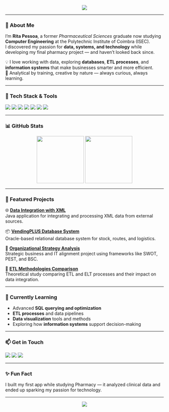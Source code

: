 
<!-- Banner -->
<p align="center">
<img src="https://capsule-render.vercel.app/api?type=waving&color=0:6a00ff,100:8a2be2&height=180&section=header&text=Hi%20👋%20I'm%20Rita%20Pessoa!&fontSize=35&fontAlignY=35&desc=From%20Pharmacy%20to%20Data%20and%20Tech&descAlignY=55&animation=fadeIn" />


---

### 💊 About Me
I’m **Rita Pessoa**, a former *Pharmaceutical Sciences* graduate now studying **Computer Engineering** at the Polytechnic Institute of Coimbra (ISEC).  
I discovered my passion for **data, systems, and technology** while developing my final pharmacy project — and haven’t looked back since.  

💡 I love working with data, exploring **databases**, **ETL processes**, and **information systems** that make businesses smarter and more efficient.  
🧠 Analytical by training, creative by nature — always curious, always learning.

---

### 🧰 Tech Stack & Tools
<p align="left">
  <img src="https://img.shields.io/badge/SQL-025E8C?style=for-the-badge&logo=postgresql&logoColor=white"/>
  <img src="https://img.shields.io/badge/Python-3776AB?style=for-the-badge&logo=python&logoColor=white"/>
  <img src="https://img.shields.io/badge/C/C++-00599C?style=for-the-badge&logo=cplusplus&logoColor=white"/>
  <img src="https://img.shields.io/badge/Oracle_SQL_Developer-F80000?style=for-the-badge&logo=oracle&logoColor=white"/>
  <img src="https://img.shields.io/badge/MySQL-4479A1?style=for-the-badge&logo=mysql&logoColor=white"/>
  <img src="https://img.shields.io/badge/PowerDesigner-00457C?style=for-the-badge"/>
  <img src="https://img.shields.io/badge/HTML/CSS-E34F26?style=for-the-badge&logo=html5&logoColor=white"/>
</p>

---

### 📊 GitHub Stats
<p align="center">
  <img src="https://github-readme-stats.vercel.app/api?username=RitaP03&show_icons=true&theme=transparent&hide_border=true" height="150" />
  <img src="https://github-readme-stats.vercel.app/api/top-langs/?username=RitaP03&layout=compact&theme=transparent&hide_border=true" height="150" />
</p>

---

### 🚀 Featured Projects
🌐 [**Data Integration with XML**](https://github.com/RitaP03/Data-Integration-with-XML)  
Java application for integrating and processing XML data from external sources.

📦 [**VendingPLUS Database System**](https://github.com/RitaP03/VendingPLUS-Database-System)  
Oracle-based relational database system for stock, routes, and logistics.

🏢 [**Organizational Strategy Analysis**](https://github.com/RitaP03/Organizational-Strategy-Analysis)  
Strategic business and IT alignment project using frameworks like SWOT, PEST, and BSC.

🧠 [**ETL Methodologies Comparison**](https://github.com/RitaP03/ETL-Methodologies-Comparison)  
Theoretical study comparing ETL and ELT processes and their impact on data integration.

---

### 🎯 Currently Learning
- Advanced **SQL querying and optimization**  
- **ETL processes** and data pipelines  
- **Data visualization** tools and methods  
- Exploring how **information systems** support decision-making  

---

### 📫 Get in Touch
<p align="left">
  <a href="mailto:rpessoa3o3@hotmail.com"><img src="https://img.shields.io/badge/Email-D14836?style=for-the-badge&logo=gmail&logoColor=white"/></a>
  <a href="https://www.linkedin.com/in/rita-pessoa/"><img src="https://img.shields.io/badge/LinkedIn-0077B5?style=for-the-badge&logo=linkedin&logoColor=white"/></a>
  <a href="https://github.com/RitaP03"><img src="https://img.shields.io/badge/GitHub-181717?style=for-the-badge&logo=github&logoColor=white"/></a>
</p>

---

### ✨ Fun Fact
I built my first app while studying Pharmacy — it analyzed clinical data and ended up sparking my passion for technology.

---

<p align="center">
  <img src="https://capsule-render.vercel.app/api?type=waving&color=gradient&height=120&section=footer"/>
</p>
